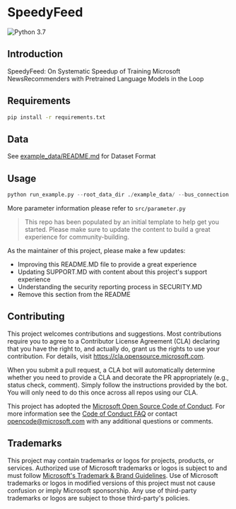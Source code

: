 # SpeedyFeed
![Python 3.7](https://img.shields.io/badge/python-3.7-green.svg?style=plastic)
## Introduction
SpeedyFeed: On Systematic Speedup of Training Microsoft NewsRecommenders with Pretrained Language Models in the Loop
## Requirements
```bash
pip install -r requirements.txt
```
## Data
See [example_data/README.md](example_data/README.md) for Dataset Format


## Usage
```python
python run_example.py --root_data_dir ./example_data/ --bus_connection True --content_refinement True --max_keyword_freq 100  --drop_encoder_ratio 1 --max_step_in_cache 20  --bucket_num 2  --mode train_test  --world_size -1
```
More parameter information please refer to `src/parameter.py`

> This repo has been populated by an initial template to help get you started. Please
> make sure to update the content to build a great experience for community-building.

As the maintainer of this project, please make a few updates:

- Improving this README.MD file to provide a great experience
- Updating SUPPORT.MD with content about this project's support experience
- Understanding the security reporting process in SECURITY.MD
- Remove this section from the README

## Contributing

This project welcomes contributions and suggestions.  Most contributions require you to agree to a
Contributor License Agreement (CLA) declaring that you have the right to, and actually do, grant us
the rights to use your contribution. For details, visit https://cla.opensource.microsoft.com.

When you submit a pull request, a CLA bot will automatically determine whether you need to provide
a CLA and decorate the PR appropriately (e.g., status check, comment). Simply follow the instructions
provided by the bot. You will only need to do this once across all repos using our CLA.

This project has adopted the [Microsoft Open Source Code of Conduct](https://opensource.microsoft.com/codeofconduct/).
For more information see the [Code of Conduct FAQ](https://opensource.microsoft.com/codeofconduct/faq/) or
contact [opencode@microsoft.com](mailto:opencode@microsoft.com) with any additional questions or comments.

## Trademarks

This project may contain trademarks or logos for projects, products, or services. Authorized use of Microsoft 
trademarks or logos is subject to and must follow 
[Microsoft's Trademark & Brand Guidelines](https://www.microsoft.com/en-us/legal/intellectualproperty/trademarks/usage/general).
Use of Microsoft trademarks or logos in modified versions of this project must not cause confusion or imply Microsoft sponsorship.
Any use of third-party trademarks or logos are subject to those third-party's policies.
